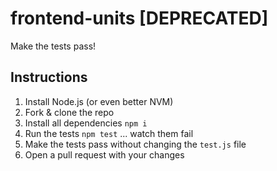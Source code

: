 # frontend-units [DEPRECATED]

Make the tests pass!

Instructions
------------

1. Install Node.js (or even better NVM)
2. Fork & clone the repo
3. Install all dependencies `npm i`
4. Run the tests `npm test` ... watch them fail
5. Make the tests pass without changing the `test.js` file
6. Open a pull request with your changes
